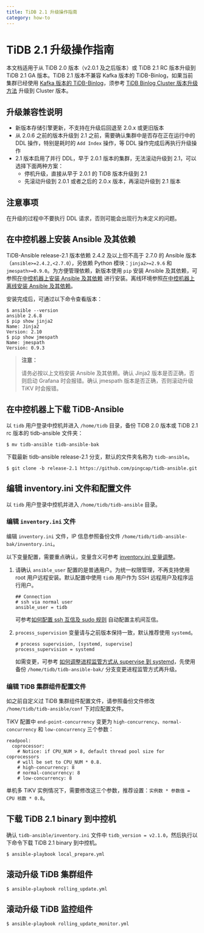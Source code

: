 ```yaml
---
title: TiDB 2.1 升级操作指南
category: how-to
---
```


# TiDB 2.1 升级操作指南

本文档适用于从 TiDB 2.0 版本（v2.0.1 及之后版本）或 TiDB 2.1 RC 版本升级到 TiDB 2.1 GA 版本。TiDB 2.1 版本不兼容 Kafka 版本的 TiDB-Binlog，如果当前集群已经使用 [Kafka 版本的 TiDB-Binlog](/reference/tools/binlog/tidb-binlog-kafka.md)，须参考 [TiDB Binlog Cluster 版本升级方法](/how-to/upgrade/tidb-binlog.md) 升级到 Cluster 版本。

## 升级兼容性说明

- 新版本存储引擎更新，不支持在升级后回退至 2.0.x 或更旧版本
- 从 2.0.6 之前的版本升级到 2.1 之前，需要确认集群中是否存在正在运行中的 DDL 操作，特别是耗时的 `Add Index` 操作，等 DDL 操作完成后再执行升级操作
- 2.1 版本启用了并行 DDL，早于 2.0.1 版本的集群，无法滚动升级到 2.1，可以选择下面两种方案：
    - 停机升级，直接从早于 2.0.1 的 TiDB 版本升级到 2.1
    - 先滚动升级到 2.0.1 或者之后的 2.0.x 版本，再滚动升级到 2.1 版本

## 注意事项

在升级的过程中不要执行 DDL 请求，否则可能会出现行为未定义的问题。

## 在中控机器上安装 Ansible 及其依赖

TiDB-Ansible release-2.1 版本依赖 2.4.2 及以上但不高于 2.7.0 的 Ansible 版本（`ansible>=2.4.2,<2.7.0`），另依赖 Python 模块：`jinja2>=2.9.6` 和 `jmespath>=0.9.0`。为方便管理依赖，新版本使用 `pip` 安装 Ansible 及其依赖，可参照[在中控机器上安装 Ansible 及其依赖](/how-to/deploy/orchestrated/ansible.md#在中控机器上安装-ansible-及其依赖) 进行安装。离线环境参照[在中控机器上离线安装 Ansible 及其依赖](/how-to/deploy/orchestrated/offline-ansible.md#在中控机器上离线安装-ansible-及其依赖)。

安装完成后，可通过以下命令查看版本：

```
$ ansible --version
ansible 2.6.8
$ pip show jinja2
Name: Jinja2
Version: 2.10
$ pip show jmespath
Name: jmespath
Version: 0.9.3
```

> **注意：**
>
> 请务必按以上文档安装 Ansible 及其依赖。确认 Jinja2 版本是否正确，否则启动 Grafana 时会报错。确认 jmespath 版本是否正确，否则滚动升级 TiKV 时会报错。

## 在中控机器上下载 TiDB-Ansible

以 `tidb` 用户登录中控机并进入 `/home/tidb` 目录，备份 TiDB 2.0 版本或 TiDB 2.1 rc 版本的 tidb-ansible 文件夹：

```
$ mv tidb-ansible tidb-ansible-bak
```

下载最新 tidb-ansible release-2.1 分支，默认的文件夹名称为 `tidb-ansible`。

```
$ git clone -b release-2.1 https://github.com/pingcap/tidb-ansible.git
```

## 编辑 inventory.ini 文件和配置文件

以 `tidb` 用户登录中控机并进入 `/home/tidb/tidb-ansible` 目录。

### 编辑 `inventory.ini` 文件

编辑 `inventory.ini` 文件，IP 信息参照备份文件 `/home/tidb/tidb-ansible-bak/inventory.ini`。

以下变量配置，需要重点确认，变量含义可参考 [inventory.ini 变量调整](/how-to/deploy/orchestrated/ansible.md#其他变量调整)。

1. 请确认 `ansible_user` 配置的是普通用户。为统一权限管理，不再支持使用 root 用户远程安装。默认配置中使用 `tidb` 用户作为 SSH 远程用户及程序运行用户。

    ```
    ## Connection
    # ssh via normal user
    ansible_user = tidb
    ```

    可参考[如何配置 ssh 互信及 sudo 规则](/how-to/deploy/orchestrated/ansible.md#在中控机上配置部署机器-ssh-互信及-sudo-规则) 自动配置主机间互信。

2. `process_supervision` 变量请与之前版本保持一致，默认推荐使用 `systemd`。

    ```
    # process supervision, [systemd, supervise]
    process_supervision = systemd
    ```

    如需变更，可参考 [如何调整进程监管方式从 supervise 到 systemd](/how-to/deploy/orchestrated/ansible.md#如何调整进程监管方式从-supervise-到-systemd)，先使用备份 `/home/tidb/tidb-ansible-bak/` 分支变更进程监管方式再升级。

### 编辑 TiDB 集群组件配置文件

如之前自定义过 TiDB 集群组件配置文件，请参照备份文件修改 `/home/tidb/tidb-ansible/conf` 下对应配置文件。

TiKV 配置中 `end-point-concurrency` 变更为 `high-concurrency`、`normal-concurrency` 和 `low-concurrency` 三个参数：

```
readpool:
  coprocessor:
    # Notice: if CPU_NUM > 8, default thread pool size for coprocessors
    # will be set to CPU_NUM * 0.8.
    # high-concurrency: 8
    # normal-concurrency: 8
    # low-concurrency: 8
```

单机多 TiKV 实例情况下，需要修改这三个参数，推荐设置：`实例数 * 参数值 = CPU 核数 * 0.8`。

## 下载 TiDB 2.1 binary 到中控机

确认 `tidb-ansible/inventory.ini` 文件中 `tidb_version = v2.1.0`，然后执行以下命令下载 TiDB 2.1 binary 到中控机。

```
$ ansible-playbook local_prepare.yml
```

## 滚动升级 TiDB 集群组件

```
$ ansible-playbook rolling_update.yml
```

## 滚动升级 TiDB 监控组件

```
$ ansible-playbook rolling_update_monitor.yml
```
